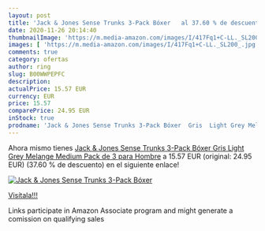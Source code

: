 ```yaml
---
layout: post
title: 'Jack & Jones Sense Trunks 3-Pack Bóxer   al 37.60 % de descuento'
date: 2020-11-26 20:14:40
thumbnailImage: 'https://m.media-amazon.com/images/I/417Fq1+C-LL._SL200_.jpg'
images: [ 'https://m.media-amazon.com/images/I/417Fq1+C-LL._SL200_.jpg' ]
comments: true
category: ofertas
author: ring
slug: B00WWPEPFC
description:
actualPrice: 15.57 EUR
currency: EUR
price: 15.57
comparePrice: 24.95 EUR
inStock: true
prodname: 'Jack & Jones Sense Trunks 3-Pack Bóxer  Gris  Light Grey Melange   Medium  Pack de 3  para Hombre'
---
```


Ahora mismo tienes [Jack & Jones Sense Trunks 3-Pack Bóxer  Gris  Light Grey Melange   Medium  Pack de 3  para Hombre](https://www.amazon.es/dp/B00WWPEPFC/?tag=tolees-21) a 15.57 EUR (original: 24.95 EUR) (37.60 %  de descuento) en el siguiente enlace!

[![Jack & Jones Sense Trunks 3-Pack Bóxer  ](https://m.media-amazon.com/images/I/417Fq1+C-LL._SL200_.jpg)](https://www.amazon.es/dp/B00WWPEPFC/?tag=tolees-21)

[Visítala!!!](https://www.amazon.es/dp/B00WWPEPFC/?tag=tolees-21)

Links participate in Amazon Associate program and might generate a comission on qualifying sales
